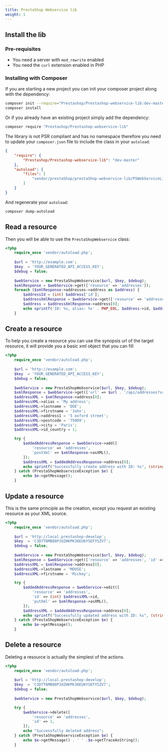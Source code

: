 ```yaml
---
title: PrestaShop Webservice lib
weight: 1
---
```


## Install the lib

### Pre-requisites

* You need a server with `mod_rewrite` enabled
* You need the `curl` extension enabled in PHP

### Installing with Composer

If you are starting a new project you can init your composer project along with the dependency:

```bash
composer init --require="Prestashop/Prestashop-webservice-lib:dev-master" -n  
composer install
```

Or if you already have an existing project simply add the dependency:

```bash
composer require "Prestashop/Prestashop-webservice-lib"  
```

The library is not PSR compliant and has no namespace therefore you need to update your `composer.json` file to include the class in your `autoload`:

```json
{
    "require": {
        "Prestashop/Prestashop-webservice-lib": "dev-master"
    },
    "autoload": {
        "files": [
            "vendor/prestaShop/prestaShop-webservice-lib/PSWebServiceLibrary.php"
        ]
    }
}
```

And regenerate your `autoload`:

```bash
composer dump-autoload
```

## Read a resource

Then you will be able to use the `PrestaShopWebservice` class:

```php
<?php
    require_once 'vendor/autoload.php';
    
    $url = 'http://example.com';
    $key  = 'YOUR_GENERATED_API_ACCESS_KEY';
    $debug = false;
    
    $webService = new PrestaShopWebservice($url, $key, $debug);
    $xmlResponse = $webService->get(['resource' => 'addresses']);
    foreach ($xmlResponse->addresses->address as $address) {
        $addressId = (int) $address['id'];
        $addressXmlResponse = $webService->get(['resource' => 'addresses', 'id' => $addressId]);
        $address = $addressXmlResponse->address[0];
        echo sprintf('ID: %s, alias: %s' . PHP_EOL, $address->id, $address->alias);
    }
```

## Create a resource

To help you create a resource you can use the synopsis url of the target resource, it will provide you a basic xml object that you can fill

```php
<?php
    require_once 'vendor/autoload.php';
    
    $url = 'http://example.com';
    $key  = 'YOUR_GENERATED_API_ACCESS_KEY';
    $debug = false;
    
    $webService = new PrestaShopWebservice($url, $key, $debug);
    $xmlResponse = $webService->get(['url' => $url . '/api/addresses?schema=blank']);
    $addressXML = $xmlResponse->address[0];
    $addressXML->alias = 'My address';
    $addressXML->lastname = 'DOE';
    $addressXML->firstname = 'John';
    $addressXML->address1 = '5 oxford street';
    $addressXML->postcode = '75009';
    $addressXML->city = 'Paris';
    $addressXML->id_country = 1;

    try {
        $addedAddressResponse = $webService->add([
            'resource' => 'addresses',
            'postXml' => $xmlResponse->asXML(),
        ]);
        $addressXML = $addedAddressResponse->address[0];
        echo sprintf("Successfully create address with ID: %s", (string) $addressXML->id);
    } catch (PrestaShopWebserviceException $e) {
        echo $e->getMessage();
    }
```

## Update a resource

This is the same principle as the creation, except you request an existing resource as your XML source.

```php
<?php
    require_once 'vendor/autoload.php';
    
    $url = 'http://local.prestashop-develop';
    $key  = 'C3D7T6MB88PJUZHKPK36EU6YSEFYSZV7';
    $debug = false;
    
    $webService = new PrestaShopWebservice($url, $key, $debug);
    $xmlResponse = $webService->get(['resource' => 'addresses', 'id' => 1]);
    $addressXML = $xmlResponse->address[0];
    $addressXML->lastname = 'MOUSE';
    $addressXML->firstname = 'Mickey';

    try {
        $addedAddressResponse = $webService->edit([
            'resource' => 'addresses',
            'id' => (int) $addressXML->id,
            'putXml' => $xmlResponse->asXML(),
        ]);
        $addressXML = $addedAddressResponse->address[0];
        echo sprintf("Successfully updated address with ID: %s", (string) $addressXML->id);
    } catch (PrestaShopWebserviceException $e) {
        echo $e->getMessage();
    }
```

## Delete a resource

Deleting a resource is actually the simplest of the actions.

```php
<?php
    require_once 'vendor/autoload.php';
    
    $url = 'http://local.prestashop-develop';
    $key  = 'C3D7T6MB88PJUZHKPK36EU6YSEFYSZV7';
    $debug = false;
    
    $webService = new PrestaShopWebservice($url, $key, $debug);

    try {
        $webService->delete([
            'resource' => 'addresses',
            'id' => 1,
        ]);
        echo "Successfully deleted address";
    } catch (PrestaShopWebserviceException $e) {
        echo $e->getMessage() . ' ' .$e->getTraceAsString();
    }
```
